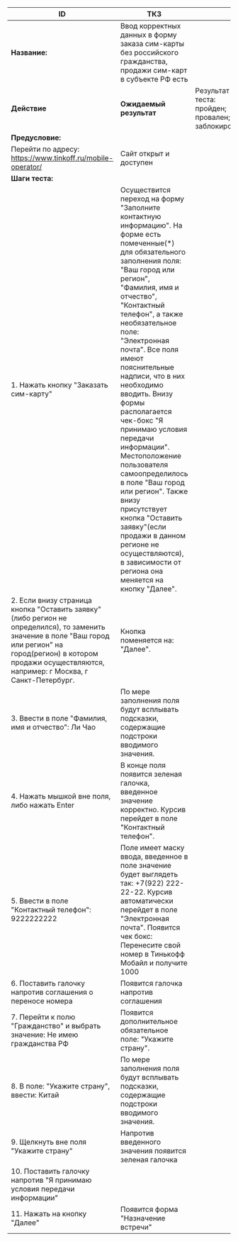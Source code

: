 |    ID                                                                                                                                                                                                                                        |    ТК3                                                                                                                                                                                                                                                                                                                                                                                                                                                                                                                                                                                                                                                                          |                                                                  |
|----------------------------------------------------------------------------------------------------------------------------------------------------------------------------------------------------------------------------------------------|---------------------------------------------------------------------------------------------------------------------------------------------------------------------------------------------------------------------------------------------------------------------------------------------------------------------------------------------------------------------------------------------------------------------------------------------------------------------------------------------------------------------------------------------------------------------------------------------------------------------------------------------------------------------------------|------------------------------------------------------------------|
|    **Название:**                                                                                                                                                                                                                             |    Ввод корректных данных   в форму заказа сим-карты без российского гражданства, продажи сим-карт в   субъекте РФ есть                                                                                                                                                                                                                                                                                                                                                                                                                                                                                                                                                         |                                                                  |
|    **Действие**                                                                                                                                                                                                                              |    **Ожидаемый результат**                                                                                                                                                                                                                                                                                                                                                                                                                                                                                                                                                                                                                                                          |    Результат теста:   пройден;      провален;   заблокирован;    |
|    **Предусловие:**                                                                                                                                                                                                                          |                                                                                                                                                                                                                                                                                                                                                                                                                                                                                                                                                                                                                                                                                 |                                                                  |
|    Перейти по адресу: https://www.tinkoff.ru/mobile-operator/                                                                                                                                                                                |    Сайт открыт и доступен                                                                                                                                                                                                                                                                                                                                                                                                                                                                                                                                                                                                                                                       |                                                                  |
|    **Шаги   теста:**                                                                                                                                                                                                                         |                                                                                                                                                                                                                                                                                                                                                                                                                                                                                                                                                                                                                                                                                 |                                                                  |
|    1.        Нажать   кнопку "Заказать сим-карту"                                                                                                                                                                                            |    Осуществится переход на форму "Заполните   контактную информацию".  На форме   есть помеченные(*) для обязательного заполнения поля: "Ваш город или   регион", "Фамилия, имя и отчество", "Контактный   телефон", а также необязательное поле: "Электронная почта".   Все поля имеют пояснительные надписи, что в них необходимо вводить. Внизу   формы располагается чек-бокс "Я принимаю условия передачи   информации". Местоположение пользователя самоопределилось в поле   "Ваш город или регион". Также внизу присутствует кнопка   "Оставить заявку"(если продажи в данном регионе не осуществляются),   в зависимости от региона она меняется на кнопку "Далее".    |                                                                  |
|    2.        Если внизу   страница кнопка "Оставить заявку"(либо регион не определился), то   заменить значение в поле "Ваш город или регион" на город(регион) в   котором продажи осуществляются, например: г Москва, г Санкт-Петербург.    |    Кнопка поменяется на: "Далее".                                                                                                                                                                                                                                                                                                                                                                                                                                                                                                                                                                                                                                               |                                                                  |
|    3.        Ввести в   поле "Фамилия, имя и отчество":    Ли Чао                                                                                                                                                                            |    По мере заполнения поля будут всплывать   подсказки, содержащие подстроки вводимого значения.                                                                                                                                                                                                                                                                                                                                                                                                                                                                                                                                                                                |                                                                  |
|    4.        Нажать   мышкой вне поля, либо нажать Enter                                                                                                                                                                                     |    В конце поля появится зеленая галочка, введенное   значение корректно. Курсив перейдет в поле    "Контактный телефон".                                                                                                                                                                                                                                                                                                                                                                                                                                                                                                                                                       |                                                                  |
|    5.        Ввести в   поле "Контактный телефон":    9222222222                                                                                                                                                                             |    Поле имеет маску ввода, введенное в поле   значение будет выглядеть так: +7(922) 222-22-22. Курсив автоматически   перейдет в поле "Электронная почта".   Появится чек бокс: Перенесите свой номер в   Тинькофф Мобайл и получите 1000                                                                                                                                                                                                                                                                                                                                                                                                                                       |                                                                  |
|    6.        Поставить   галочку напротив соглашения о переносе номера                                                                                                                                                                       |    Появится галочка напротив соглашения                                                                                                                                                                                                                                                                                                                                                                                                                                                                                                                                                                                                                                         |                                                                  |
|    7.        Перейти к   полю "Гражданство" и выбрать значение: Не имею гражданства РФ                                                                                                                                                       |    Появится дополнительное обязательное поле:   "Укажите страну".                                                                                                                                                                                                                                                                                                                                                                                                                                                                                                                                                                                                               |                                                                  |
|    8.        В поле:   "Укажите страну", ввести: Китай                                                                                                                                                                                       |    По мере заполнения поля будут всплывать подсказки,   содержащие подстроки вводимого значения.                                                                                                                                                                                                                                                                                                                                                                                                                                                                                                                                                                                |                                                                  |
|    9.        Щелкнуть   вне поля "Укажите страну"                                                                                                                                                                                            |    Напротив введенного значения появится зеленая   галочка                                                                                                                                                                                                                                                                                                                                                                                                                                                                                                                                                                                                                      |                                                                  |
|    10.  Поставить галочку напротив "Я принимаю   условия передачи информации"                                                                                                                                                                |                                                                                                                                                                                                                                                                                                                                                                                                                                                                                                                                                                                                                                                                                 |                                                                  |
|    11.  Нажать на кнопку "Далее"                                                                                                                                                                                                             |    Появится форма   "Назначение встречи"                                                                                                                                                                                                                                                                                                                                                                                                                                                                                                                                                                                                                                        |                                                                  |
